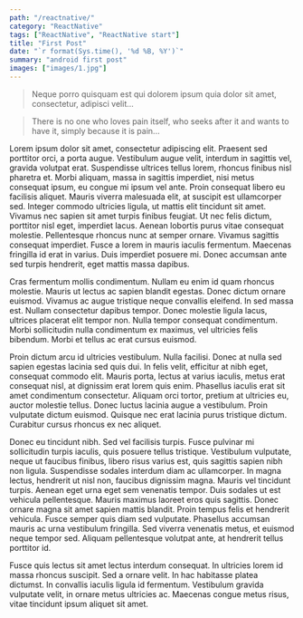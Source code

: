 ```yaml
---
path: "/reactnative/"
category: "ReactNative"
tags: ["ReactNative", "ReactNative start"]
title: "First Post"
date: "`r format(Sys.time(), '%d %B, %Y')`"
summary: "android first post"
images: ["images/1.jpg"]
---
```


> Neque porro quisquam est qui dolorem ipsum quia dolor sit amet, consectetur, adipisci velit...

> There is no one who loves pain itself, who seeks after it and wants to have it, simply because it is pain...

Lorem ipsum dolor sit amet, consectetur adipiscing elit. Praesent sed porttitor orci, a porta augue. Vestibulum augue velit, interdum in sagittis vel, gravida volutpat erat. Suspendisse ultrices tellus lorem, rhoncus finibus nisl pharetra et. Morbi aliquam, massa in sagittis imperdiet, nisi metus consequat ipsum, eu congue mi ipsum vel ante. Proin consequat libero eu facilisis aliquet. Mauris viverra malesuada elit, at suscipit est ullamcorper sed. Integer commodo ultricies ligula, ut mattis elit tincidunt sit amet. Vivamus nec sapien sit amet turpis finibus feugiat. Ut nec felis dictum, porttitor nisl eget, imperdiet lacus. Aenean lobortis purus vitae consequat molestie. Pellentesque rhoncus nunc at semper ornare. Vivamus sagittis consequat imperdiet. Fusce a lorem in mauris iaculis fermentum. Maecenas fringilla id erat in varius. Duis imperdiet posuere mi. Donec accumsan ante sed turpis hendrerit, eget mattis massa dapibus.

Cras fermentum mollis condimentum. Nullam eu enim id quam rhoncus molestie. Mauris ut lectus ac sapien blandit egestas. Donec dictum ornare euismod. Vivamus ac augue tristique neque convallis eleifend. In sed massa est. Nullam consectetur dapibus tempor. Donec molestie ligula lacus, ultrices placerat elit tempor non. Nulla tempor consequat condimentum. Morbi sollicitudin nulla condimentum ex maximus, vel ultricies felis bibendum. Morbi et tellus ac erat cursus euismod.

Proin dictum arcu id ultricies vestibulum. Nulla facilisi. Donec at nulla sed sapien egestas lacinia sed quis dui. In felis velit, efficitur at nibh eget, consequat commodo elit. Mauris porta, lectus at varius iaculis, metus erat consequat nisl, at dignissim erat lorem quis enim. Phasellus iaculis erat sit amet condimentum consectetur. Aliquam orci tortor, pretium at ultricies eu, auctor molestie tellus. Donec luctus lacinia augue a vestibulum. Proin vulputate dictum euismod. Quisque nec erat lacinia purus tristique dictum. Curabitur cursus rhoncus ex nec aliquet.

Donec eu tincidunt nibh. Sed vel facilisis turpis. Fusce pulvinar mi sollicitudin turpis iaculis, quis posuere tellus tristique. Vestibulum vulputate, neque ut faucibus finibus, libero risus varius est, quis sagittis sapien nibh non ligula. Suspendisse sodales interdum diam ac ullamcorper. In magna lectus, hendrerit ut nisl non, faucibus dignissim magna. Mauris vel tincidunt turpis. Aenean eget urna eget sem venenatis tempor. Duis sodales ut est vehicula pellentesque. Mauris maximus laoreet eros quis sagittis. Donec ornare magna sit amet sapien mattis blandit. Proin tempus felis et hendrerit vehicula. Fusce semper quis diam sed vulputate. Phasellus accumsan mauris ac urna vestibulum fringilla. Sed viverra venenatis metus, et euismod neque tempor sed. Aliquam pellentesque volutpat ante, at hendrerit tellus porttitor id.

Fusce quis lectus sit amet lectus interdum consequat. In ultricies lorem id massa rhoncus suscipit. Sed a ornare velit. In hac habitasse platea dictumst. In convallis iaculis ligula id fermentum. Vestibulum gravida vulputate velit, in ornare metus ultricies ac. Maecenas congue metus risus, vitae tincidunt ipsum aliquet sit amet.
